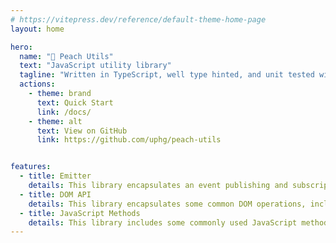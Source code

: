 ```yaml
---
# https://vitepress.dev/reference/default-theme-home-page
layout: home

hero:
  name: "🍑 Peach Utils"
  text: "JavaScript utility library"
  tagline: "Written in TypeScript, well type hinted, and unit tested with Jest."
  actions:
    - theme: brand
      text: Quick Start
      link: /docs/
    - theme: alt
      text: View on GitHub
      link: https://github.com/uphg/peach-utils


features:
  - title: Emitter
    details: This library encapsulates an event publishing and subscription system that supports common APIs such as emit, on, once, and off.
  - title: DOM API
    details: This library encapsulates some common DOM operations, including event delegation, CSS style, and CSS class APIs.
  - title: JavaScript Methods
    details: This library includes some commonly used JavaScript methods, including debounce, throttle, and deep object copying.
---
```


